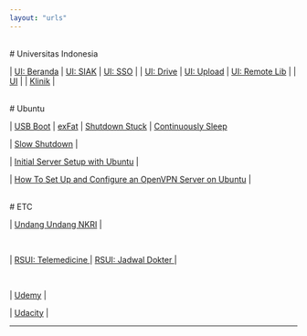 ```yaml
---
layout: "urls"
---
```


<br>
# Universitas Indonesia

| [UI: Beranda](https://beranda.ui.ac.id/) | [UI: SIAK](https://academic.ui.ac.id/) | [UI: SSO](https://sso.ui.ac.id/) |
| [UI: Drive](https://drive.ui.ac.id/)     | [UI: Upload](http://upload.ui.ac.id/)  | [UI: Remote Lib](https://remote-lib.ui.ac.id/) | 
| [UI](https://ui.ac.id/) | 
| [Klinik](https://reservasi.ehealth.co.id/) |

<br>
# Ubuntu

| [USB Boot](https://ubuntu.com/tutorials/create-a-usb-stick-on-ubuntu) | [exFat](https://itsfoss.com/mount-exfat/) | [ Shutdown Stuck](https://askubuntu.com/questions/1029068/ubuntu-18-04-stuck-at-shutdown) | [Continuously Sleep](https://unix.stackexchange.com/questions/25133/ubuntu-server-continuously-goes-to-sleep/)

| [Slow Shutdown](https://medium.com/@sbyang/slow-shut-down-of-ubuntu-18-04-e5fcc31255e2) |

| [Initial Server Setup with Ubuntu](https://www.digitalocean.com/community/tutorials/initial-server-setup-with-ubuntu-20-04) |

| [How To Set Up and Configure an OpenVPN Server on Ubuntu](https://www.digitalocean.com/community/tutorials/how-to-set-up-and-configure-an-openvpn-server-on-ubuntu-20-04) |


<br>
# ETC

| [Undang Undang NKRI](https://uu.vlsm.org/) |

<br>

| [RSUI: Telemedicine  ](http://bit.ly/telemedicineRSUI) | [RSUI: Jadwal Dokter ](http://bit.ly/jadwaldokterRSUI) |

<br>

| [Udemy](https://www.udemy.com/) |

| [Udacity](https://www.udacity.com/) |

<hr>

